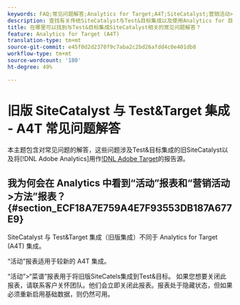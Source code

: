 ```yaml
---
keywords: FAQ;常见问题解答;Analytics for Target;A4T;SiteCatalyst;营销活动>方法;Test&Target;集成
description: 查找有关传统SiteCatalyst与Test&目标集成以及使用Analytics for 目标(A4T)的常见问题的解答。
title: 在哪里可以找到与Test&目标集成SiteCatalyst相关的常见问题解答？
feature: Analytics for Target (A4T)
translation-type: tm+mt
source-git-commit: e45f0d2d2370f9c7aba2c2bd26afdd4c0e401db8
workflow-type: tm+mt
source-wordcount: '180'
ht-degree: 49%

---
```



# 旧版 SiteCatalyst 与 Test&amp;Target 集成 - A4T 常见问题解答

本主题包含对常见问题的解答，这些问题涉及Test&amp;目标集成的旧SiteCatalyst以及将[!DNL Adobe Analytics]用作[!DNL Adobe Target](A4T)的报告源。

## 我为何会在 Analytics 中看到“活动”报表和“营销活动>方法”报表？{#section_ECF18A7E759A4E7F93553DB187A677E9}

SiteCatalyst 与 Test&amp;Target 集成（旧版集成）不同于 Analytics for Target (A4T) 集成。

“活动”报表适用于较新的 A4T 集成。

“活动”>“菜谱”报表用于将旧版SiteCatels集成到Test&amp;目标。 如果您想要关闭此报表，请联系客户关怀团队。他们会立即关闭此报表。报表处于隐藏状态，但如果必须重新启用基础数据，则仍然可用。
